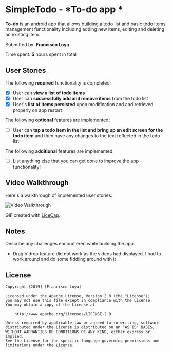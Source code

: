 # SimpleTodo - *To-do app *
 

**To-do** is an android app that allows building a todo list and basic todo items management functionality including adding new items, editing and deleting an existing item.

Submitted by: **Francisco Loya**

Time spent: **5** hours spent in total

## User Stories

The following **required** functionality is completed:

* [X] User can **view a list of todo items**
* [X] User can **successfully add and remove items** from the todo list
* [X] User's **list of items persisted** upon modification and and retrieved properly on app restart

The following **optional** features are implemented:

* [ ] User can **tap a todo item in the list and bring up an edit screen for the todo item** and then have any changes to the text reflected in the todo list

The following **additional** features are implemented:

* [ ] List anything else that you can get done to improve the app functionality!

## Video Walkthrough

Here's a walkthrough of implemented user stories:

<img src='https://i.imgur.com/KmMi7qv.gif' title='Video Walkthrough' width='' alt='Video Walkthrough' />

GIF created with [LiceCap](http://www.cockos.com/licecap/).

## Notes

Describe any challenges encountered while building the app.
 - Drag'n'drop feature did not work as the videos had displayed. I had to work around and do some fiddling around with it

## License

    Copyright [2019] [Francisco Loya]

    Licensed under the Apache License, Version 2.0 (the "License");
    you may not use this file except in compliance with the License.
    You may obtain a copy of the License at

        http://www.apache.org/licenses/LICENSE-2.0

    Unless required by applicable law or agreed to in writing, software
    distributed under the License is distributed on an "AS IS" BASIS,
    WITHOUT WARRANTIES OR CONDITIONS OF ANY KIND, either express or implied.
    See the License for the specific language governing permissions and
    limitations under the License.
